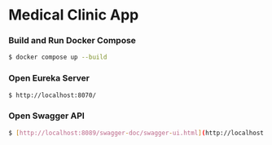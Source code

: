 # Medical Clinic App

### Build and Run Docker Compose

```sh
$ docker compose up --build
```

### Open Eureka Server

```sh
$ http://localhost:8070/
```

### Open Swagger API

```sh
$ [http://localhost:8089/swagger-doc/swagger-ui.html](http://localhost:8089/swagger-doc/swagger-ui.html)
```

